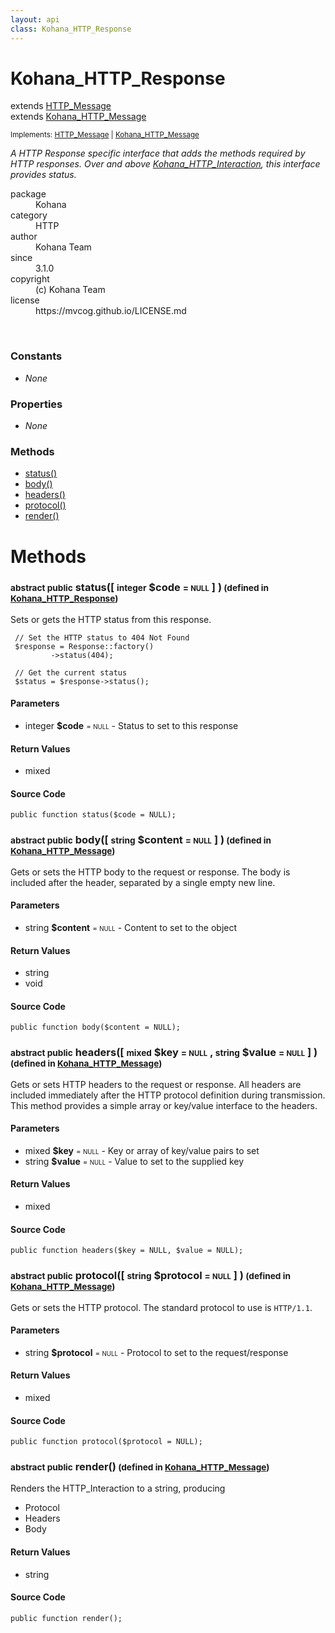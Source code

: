 ```yaml
---
layout: api
class: Kohana_HTTP_Response
---
```

<h1>Kohana_HTTP_Response</h1>
extends <a href='/documentation/api/HTTP_Message'>HTTP_Message</a>
<br />
extends <a href='/documentation/api/Kohana_HTTP_Message'>Kohana_HTTP_Message</a>
<br />
<p class='interfaces'>
<small>Implements: <a href='/documentation/api/HTTP_Message'>HTTP_Message</a> | <a href='/documentation/api/Kohana_HTTP_Message'>Kohana_HTTP_Message</a></small>
</p>
<p>
<i><p>A HTTP Response specific interface that adds the methods required
by HTTP responses. Over and above <a href="/index.php/">Kohana_HTTP_Interaction</a>, this
interface provides status.</p>
</i>
</p>
<dl class='tags'>
<dt>package</dt>
<dd>Kohana</dd>
<dt>category</dt>
<dd>HTTP</dd>
<dt>author</dt>
<dd>Kohana Team</dd>
<dt>since</dt>
<dd>3.1.0</dd>
<dt>copyright</dt>
<dd>(c) Kohana Team</dd>
<dt>license</dt>
<dd>https://mvcog.github.io/LICENSE.md</dd>
</dl>
<br />
<div class='toc row d-none d-sm-flex d-md-flex d-lg-flex d-xl-flex'>
<div class='constants col-4'>
<h3>Constants</h3>
<ul>
<li>
<em>None</em>
</li>
</ul>
</div>
<div class='properties col-4'>
<h3>Properties</h3>
<ul>
<li>
<em>None</em>
</li>
</ul>
</div>
<div class='methods col-4'>
<h3>Methods</h3>
<ul>
<li>
<a href="#status">status()</a>
</li>
<li>
<a href="#body">body()</a>
</li>
<li>
<a href="#headers">headers()</a>
</li>
<li>
<a href="#protocol">protocol()</a>
</li>
<li>
<a href="#render">render()</a>
</li>

</ul>
</div>
</div>
<h1 id='methods'>Methods</h1>
<div class='methods'>

<div class='method'>
<h3 id="status"><small>abstract public</small>  status([ <small>integer</small> <span class="param" title="Status to set to this response">$code</span> <small>= <small>NULL</small></small> ] )<small> (defined in <a href='/documentation/api/Kohana_HTTP_Response'>Kohana_HTTP_Response</a>)</small></h3>
<div class='description'><p>Sets or gets the HTTP status from this response.</p>

<pre><code> // Set the HTTP status to 404 Not Found
 $response = Response::factory()
         -&gt;status(404);

 // Get the current status
 $status = $response-&gt;status();
</code></pre>
</div>
<h4>Parameters</h4>
<ul>
<li>
 <span class="blue">integer </span><strong> $code</strong> <small> = <small>NULL</small></small> - Status to set to this response</li>
</ul>
<h4>Return Values</h4>
<ul class='return'>
<li>
<span class='blue'>mixed</span>  
</li></ul>
<div class="method-source">
<h4>Source Code</h4>
<pre>
<code class="language-php">public function status($code = NULL);</code>
</pre>
</div>
</div>

<div class='method'>
<h3 id="body"><small>abstract public</small>  body([ <small>string</small> <span class="param" title="Content to set to the object">$content</span> <small>= <small>NULL</small></small> ] )<small> (defined in <a href='/documentation/api/Kohana_HTTP_Message'>Kohana_HTTP_Message</a>)</small></h3>
<div class='description'><p>Gets or sets the HTTP body to the request or response. The body is
included after the header, separated by a single empty new line.</p>
</div>
<h4>Parameters</h4>
<ul>
<li>
 <span class="blue">string </span><strong> $content</strong> <small> = <small>NULL</small></small> - Content to set to the object</li>
</ul>
<h4>Return Values</h4>
<ul class='return'>
<li>
<span class='blue'>string</span>  
</li><li>
<span class='blue'>void</span>  
</li></ul>
<div class="method-source">
<h4>Source Code</h4>
<pre>
<code class="language-php">public function body($content = NULL);</code>
</pre>
</div>
</div>

<div class='method'>
<h3 id="headers"><small>abstract public</small>  headers([ <small>mixed</small> <span class="param" title="Key or array of key/value pairs to set">$key</span> <small>= <small>NULL</small></small> , <small>string</small> <span class="param" title="Value to set to the supplied key">$value</span> <small>= <small>NULL</small></small> ] )<small> (defined in <a href='/documentation/api/Kohana_HTTP_Message'>Kohana_HTTP_Message</a>)</small></h3>
<div class='description'><p>Gets or sets HTTP headers to the request or response. All headers
are included immediately after the HTTP protocol definition during
transmission. This method provides a simple array or key/value
interface to the headers.</p>
</div>
<h4>Parameters</h4>
<ul>
<li>
 <span class="blue">mixed </span><strong> $key</strong> <small> = <small>NULL</small></small> - Key or array of key/value pairs to set</li>
<li>
 <span class="blue">string </span><strong> $value</strong> <small> = <small>NULL</small></small> - Value to set to the supplied key</li>
</ul>
<h4>Return Values</h4>
<ul class='return'>
<li>
<span class='blue'>mixed</span>  
</li></ul>
<div class="method-source">
<h4>Source Code</h4>
<pre>
<code class="language-php">public function headers($key = NULL, $value = NULL);</code>
</pre>
</div>
</div>

<div class='method'>
<h3 id="protocol"><small>abstract public</small>  protocol([ <small>string</small> <span class="param" title="Protocol to set to the request/response">$protocol</span> <small>= <small>NULL</small></small> ] )<small> (defined in <a href='/documentation/api/Kohana_HTTP_Message'>Kohana_HTTP_Message</a>)</small></h3>
<div class='description'><p>Gets or sets the HTTP protocol. The standard protocol to use
is <code>HTTP/1.1</code>.</p>
</div>
<h4>Parameters</h4>
<ul>
<li>
 <span class="blue">string </span><strong> $protocol</strong> <small> = <small>NULL</small></small> - Protocol to set to the request/response</li>
</ul>
<h4>Return Values</h4>
<ul class='return'>
<li>
<span class='blue'>mixed</span>  
</li></ul>
<div class="method-source">
<h4>Source Code</h4>
<pre>
<code class="language-php">public function protocol($protocol = NULL);</code>
</pre>
</div>
</div>

<div class='method'>
<h3 id="render"><small>abstract public</small>  render()<small> (defined in <a href='/documentation/api/Kohana_HTTP_Message'>Kohana_HTTP_Message</a>)</small></h3>
<div class='description'><p>Renders the HTTP_Interaction to a string, producing</p>

<ul>
<li>Protocol</li>
<li>Headers</li>
<li>Body</li>
</ul>
</div>
<h4>Return Values</h4>
<ul class='return'>
<li>
<span class='blue'>string</span>  
</li></ul>
<div class="method-source">
<h4>Source Code</h4>
<pre>
<code class="language-php">public function render();</code>
</pre>
</div>
</div>
</div>
